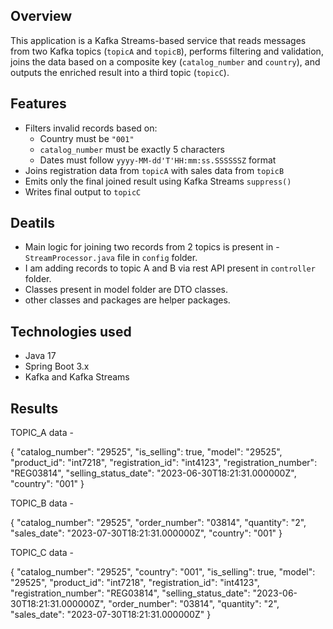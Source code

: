 
## Overview

This application is a Kafka Streams-based service that reads messages from two Kafka topics (`topicA` and `topicB`), performs filtering and validation, joins the data based on a composite key (`catalog_number` and `country`), and outputs the enriched result into a third topic (`topicC`).

## Features

- Filters invalid records based on:
    - Country must be `"001"`
    - `catalog_number` must be exactly 5 characters
    - Dates must follow `yyyy-MM-dd'T'HH:mm:ss.SSSSSSZ` format
- Joins registration data from `topicA` with sales data from `topicB`
- Emits only the final joined result using Kafka Streams `suppress()`
- Writes final output to `topicC`

## Deatils

- Main logic for joining two records from 2 topics is present in - `StreamProcessor.java` file in `config` folder.
- I am adding records to topic A and B via rest API present in `controller` folder.
- Classes present in model folder are DTO classes.
- other classes and packages are helper packages.


## Technologies used

- Java 17
- Spring Boot 3.x
- Kafka and Kafka Streams

## Results

TOPIC_A data - 

{
"catalog_number": "29525",
"is_selling": true,
"model": "29525",
"product_id": "int7218",
"registration_id": "int4123",
"registration_number": "REG03814",
"selling_status_date": "2023-06-30T18:21:31.000000Z",
"country": "001"
}

TOPIC_B data - 

{
"catalog_number": "29525",
"order_number": "03814",
"quantity": "2",
"sales_date": "2023-07-30T18:21:31.000000Z",
"country": "001"
}

TOPIC_C data - 

{
"catalog_number": "29525",
"country": "001",
"is_selling": true,
"model": "29525",
"product_id": "int7218",
"registration_id": "int4123",
"registration_number": "REG03814",
"selling_status_date": "2023-06-30T18:21:31.000000Z",
"order_number": "03814",
"quantity": "2",
"sales_date": "2023-07-30T18:21:31.000000Z"
}
